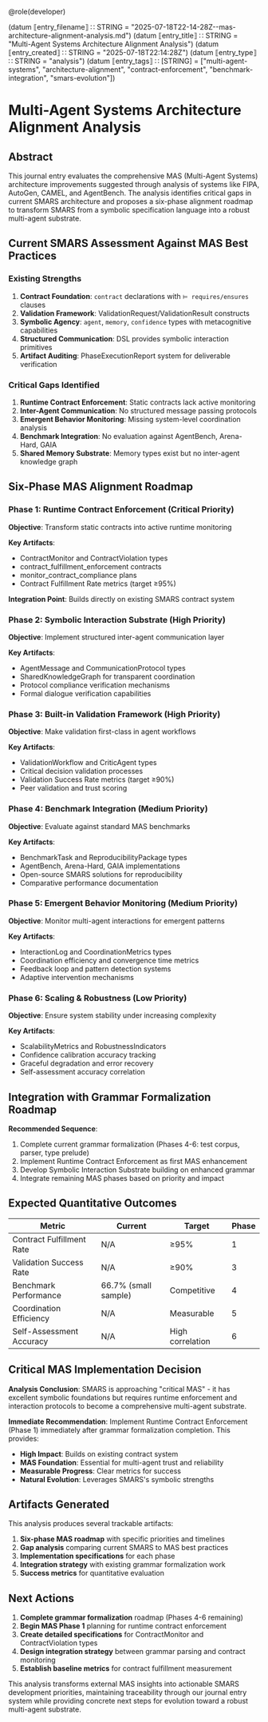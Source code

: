 @role(developer)

(datum ⟦entry_filename⟧ ∷ STRING = "2025-07-18T22-14-28Z--mas-architecture-alignment-analysis.md")
(datum ⟦entry_title⟧ ∷ STRING = "Multi-Agent Systems Architecture Alignment Analysis")
(datum ⟦entry_created⟧ ∷ STRING = "2025-07-18T22:14:28Z")
(datum ⟦entry_type⟧ ∷ STRING = "analysis")
(datum ⟦entry_tags⟧ ∷ [STRING] = ["multi-agent-systems", "architecture-alignment", "contract-enforcement", "benchmark-integration", "smars-evolution"])

# Multi-Agent Systems Architecture Alignment Analysis

## Abstract

This journal entry evaluates the comprehensive MAS (Multi-Agent Systems) architecture improvements suggested through analysis of systems like FIPA, AutoGen, CAMEL, and AgentBench. The analysis identifies critical gaps in current SMARS architecture and proposes a six-phase alignment roadmap to transform SMARS from a symbolic specification language into a robust multi-agent substrate.

## Current SMARS Assessment Against MAS Best Practices

### Existing Strengths
1. **Contract Foundation**: `contract` declarations with `⊨ requires/ensures` clauses
2. **Validation Framework**: ValidationRequest/ValidationResult constructs  
3. **Symbolic Agency**: `agent`, `memory`, `confidence` types with metacognitive capabilities
4. **Structured Communication**: DSL provides symbolic interaction primitives
5. **Artifact Auditing**: PhaseExecutionReport system for deliverable verification

### Critical Gaps Identified
1. **Runtime Contract Enforcement**: Static contracts lack active monitoring
2. **Inter-Agent Communication**: No structured message passing protocols
3. **Emergent Behavior Monitoring**: Missing system-level coordination analysis
4. **Benchmark Integration**: No evaluation against AgentBench, Arena-Hard, GAIA
5. **Shared Memory Substrate**: Memory types exist but no inter-agent knowledge graph

## Six-Phase MAS Alignment Roadmap

### Phase 1: Runtime Contract Enforcement (Critical Priority)
**Objective**: Transform static contracts into active runtime monitoring

**Key Artifacts**:
- ContractMonitor and ContractViolation types
- contract_fulfillment_enforcement contracts
- monitor_contract_compliance plans
- Contract Fulfillment Rate metrics (target ≥95%)

**Integration Point**: Builds directly on existing SMARS contract system

### Phase 2: Symbolic Interaction Substrate (High Priority)  
**Objective**: Implement structured inter-agent communication layer

**Key Artifacts**:
- AgentMessage and CommunicationProtocol types
- SharedKnowledgeGraph for transparent coordination
- Protocol compliance verification mechanisms
- Formal dialogue verification capabilities

### Phase 3: Built-in Validation Framework (High Priority)
**Objective**: Make validation first-class in agent workflows

**Key Artifacts**:
- ValidationWorkflow and CriticAgent types  
- Critical decision validation processes
- Validation Success Rate metrics (target ≥90%)
- Peer validation and trust scoring

### Phase 4: Benchmark Integration (Medium Priority)
**Objective**: Evaluate against standard MAS benchmarks

**Key Artifacts**:
- BenchmarkTask and ReproducibilityPackage types
- AgentBench, Arena-Hard, GAIA implementations
- Open-source SMARS solutions for reproducibility
- Comparative performance documentation

### Phase 5: Emergent Behavior Monitoring (Medium Priority)
**Objective**: Monitor multi-agent interactions for emergent patterns

**Key Artifacts**:
- InteractionLog and CoordinationMetrics types
- Coordination efficiency and convergence time metrics
- Feedback loop and pattern detection systems
- Adaptive intervention mechanisms

### Phase 6: Scaling & Robustness (Low Priority)
**Objective**: Ensure system stability under increasing complexity

**Key Artifacts**:
- ScalabilityMetrics and RobustnessIndicators
- Confidence calibration accuracy tracking
- Graceful degradation and error recovery
- Self-assessment accuracy correlation

## Integration with Grammar Formalization Roadmap

**Recommended Sequence**:
1. Complete current grammar formalization (Phases 4-6: test corpus, parser, type prelude)
2. Implement Runtime Contract Enforcement as first MAS enhancement
3. Develop Symbolic Interaction Substrate building on enhanced grammar
4. Integrate remaining MAS phases based on priority and impact

## Expected Quantitative Outcomes

| Metric | Current | Target | Phase |
|--------|---------|--------|-------|
| Contract Fulfillment Rate | N/A | ≥95% | 1 |
| Validation Success Rate | N/A | ≥90% | 3 |
| Benchmark Performance | 66.7% (small sample) | Competitive | 4 |
| Coordination Efficiency | N/A | Measurable | 5 |
| Self-Assessment Accuracy | N/A | High correlation | 6 |

## Critical MAS Implementation Decision

**Analysis Conclusion**: SMARS is approaching "critical MAS" - it has excellent symbolic foundations but requires runtime enforcement and interaction protocols to become a comprehensive multi-agent substrate.

**Immediate Recommendation**: Implement Runtime Contract Enforcement (Phase 1) immediately after grammar formalization completion. This provides:
- **High Impact**: Builds on existing contract system
- **MAS Foundation**: Essential for multi-agent trust and reliability
- **Measurable Progress**: Clear metrics for success
- **Natural Evolution**: Leverages SMARS's symbolic strengths

## Artifacts Generated

This analysis produces several trackable artifacts:
1. **Six-phase MAS roadmap** with specific priorities and timelines
2. **Gap analysis** comparing current SMARS to MAS best practices  
3. **Implementation specifications** for each phase
4. **Integration strategy** with existing grammar formalization work
5. **Success metrics** for quantitative evaluation

## Next Actions

1. **Complete grammar formalization** roadmap (Phases 4-6 remaining)
2. **Begin MAS Phase 1** planning for runtime contract enforcement
3. **Create detailed specifications** for ContractMonitor and ContractViolation types
4. **Design integration strategy** between grammar parsing and contract monitoring
5. **Establish baseline metrics** for contract fulfillment measurement

This analysis transforms external MAS insights into actionable SMARS development priorities, maintaining traceability through our journal entry system while providing concrete next steps for evolution toward a robust multi-agent substrate.
